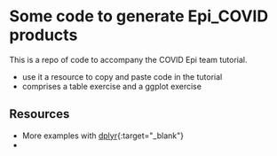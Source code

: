 # Some code to generate Epi_COVID products

This is a repo of code to accompany the COVID Epi team tutorial.
 - use it a resource to copy and paste code in the tutorial
 - comprises a table exercise and a ggplot exercise
 
## Resources

 - More examples with [dplyr](https://cran.r-project.org/web/packages/dplyr/vignettes/dplyr.html){:target="_blank"}
 - 